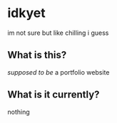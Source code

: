 # idkyet
im not sure but like chilling i guess

## What is this?
_supposed to be_ a portfolio website

## What is it currently?
nothing
